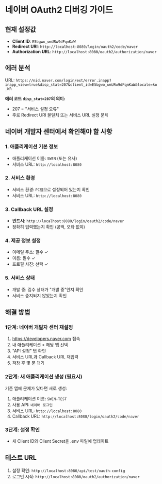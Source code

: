 # 네이버 OAuth2 디버깅 가이드

## 현재 설정값
- **Client ID**: `E5bgwo_wmURw9dPqnKaW`
- **Redirect URI**: `http://localhost:8080/login/oauth2/code/naver`
- **Authorization URL**: `http://localhost:8080/oauth2/authorization/naver`

## 에러 분석
URL: `https://nid.naver.com/login/ext/error.inapp?inapp_view=true&disp_stat=207&client_id=E5bgwo_wmURw9dPqnKaW&locale=ko_KR`

**에러 코드 `disp_stat=207`의 의미:**
- 207 = "서비스 설정 오류"
- 주로 Redirect URI 불일치 또는 서비스 URL 설정 문제

## 네이버 개발자 센터에서 확인해야 할 사항

### 1. 애플리케이션 기본 정보
- 애플리케이션 이름: `SWEN` (또는 유사)
- 서비스 URL: `http://localhost:8080`

### 2. 서비스 환경
- 서비스 환경: `PC웹`으로 설정되어 있는지 확인
- 서비스 URL: `http://localhost:8080`

### 3. Callback URL 설정
- **반드시**: `http://localhost:8080/login/oauth2/code/naver`
- 정확히 입력했는지 확인 (공백, 오타 없이)

### 4. 제공 정보 설정
- 이메일 주소: 필수 ✓
- 이름: 필수 ✓
- 프로필 사진: 선택 ✓

### 5. 서비스 상태
- 개발 중: 검수 상태가 "개발 중"인지 확인
- 서비스 중지되지 않았는지 확인

## 해결 방법

### 1단계: 네이버 개발자 센터 재설정
1. https://developers.naver.com 접속
2. 내 애플리케이션 > 해당 앱 선택
3. "API 설정" 탭 확인
4. 서비스 URL과 Callback URL 재입력
5. 저장 후 몇 분 대기

### 2단계: 새 애플리케이션 생성 (필요시)
기존 앱에 문제가 있다면 새로 생성:
1. 애플리케이션 이름: `SWEN-TEST`
2. 사용 API: `네이버 로그인`
3. 서비스 URL: `http://localhost:8080`
4. Callback URL: `http://localhost:8080/login/oauth2/code/naver`

### 3단계: 설정 확인
- 새 Client ID와 Client Secret을 .env 파일에 업데이트

## 테스트 URL
1. 설정 확인: `http://localhost:8080/api/test/oauth-config`
2. 로그인 시작: `http://localhost:8080/oauth2/authorization/naver`
